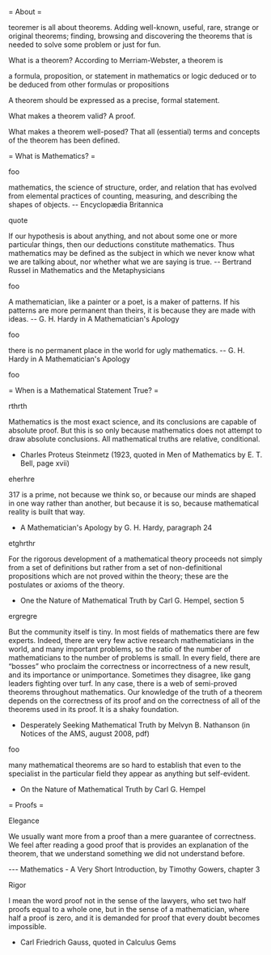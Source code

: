 = About =

teoremer is all about theorems. Adding well-known, useful, rare, strange or original theorems; finding, browsing and discovering the theorems that is needed to solve some problem or just for fun.

What is a theorem? According to Merriam-Webster, a theorem is

a formula, proposition, or statement in mathematics or logic deduced or to be deduced from other formulas or propositions

A theorem should be expressed as a precise, formal statement.

What makes a theorem valid? A proof.

What makes a theorem well-posed? That all (essential) terms and concepts of the theorem has been defined.

= What is Mathematics? =

foo

mathematics, the science of structure, order, and relation that has evolved from elemental practices of counting, measuring, and describing the shapes of objects. -- Encyclopædia Britannica

quote

If our hypothesis is about anything, and not about some one or more particular things, then our deductions constitute mathematics. Thus mathematics may be defined as the subject in which we never know what we are talking about, nor whether what we are saying is true. -- Bertrand Russel in Mathematics and the Metaphysicians

foo

A mathematician, like a painter or a poet, is a maker of patterns. If his patterns are more permanent than theirs, it is because they are made with ideas. -- G. H. Hardy in A Mathematician's Apology

foo

there is no permanent place in the world for ugly mathematics. -- G. H. Hardy in A Mathematician's Apology

foo


= When is a Mathematical Statement True? =

rthrth

Mathematics is the most exact science, and its conclusions are capable of absolute proof. But this is so only because mathematics does not attempt to draw absolute conclusions. All mathematical truths are relative, conditional.

- Charles Proteus Steinmetz (1923, quoted in Men of Mathematics by E. T. Bell, page xvii)

eherhre

317 is a prime, not because we think so, or because our minds are shaped in one way rather than another, but because it is so, because mathematical reality is built that way.

- A Mathematician's Apology by G. H. Hardy, paragraph 24

etghrthr

For the rigorous development of a mathematical theory proceeds not simply from a set of definitions but rather from a set of non-definitional propositions which are not proved within the theory; these are the postulates or axioms of the theory.

- One the Nature of Mathematical Truth by Carl G. Hempel, section 5

ergregre

But the community itself is tiny. In most fields of mathematics there are few experts. Indeed, there are very few active research mathematicians in the world, and many important problems, so the ratio of the number of mathematicians to the number of problems is small. In every field, there are “bosses” who proclaim the correctness or incorrectness of a new result, and its importance or unimportance. Sometimes they disagree, like gang leaders fighting over turf. In any case, there is a web of semi-proved theorems throughout mathematics. Our knowledge of the truth of a theorem depends on the correctness of its proof and on the correctness of all of the theorems used in its proof. It is a shaky foundation.

- Desperately Seeking Mathematical Truth by Melvyn B. Nathanson (in Notices of the AMS, august 2008, pdf)

foo

many mathematical theorems are so hard to establish that even to the specialist in the particular field they appear as anything but self-evident.

- On the Nature of Mathematical Truth by Carl G. Hempel


= Proofs =

Elegance

We usually want more from a proof than a mere guarantee of correctness. We feel after reading a good proof that is provides an explanation of the theorem, that we understand something we did not understand before.

--- Mathematics - A Very Short Introduction, by Timothy Gowers, chapter 3

Rigor

I mean the word proof not in the sense of the lawyers, who set two half proofs equal to a whole one, but in the sense of a mathematician, where half a proof is zero, and it is demanded for proof that every doubt becomes impossible.

- Carl Friedrich Gauss, quoted in Calculus Gems


